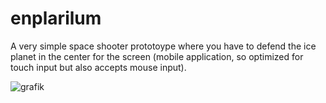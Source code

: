 # enplarilum
A very simple space shooter prototoype where you have to defend the ice planet in the center for the screen (mobile application, so optimized for touch input but also accepts mouse input).

![grafik](https://github.com/user-attachments/assets/0fa70640-d7f7-4fbf-8213-9d1e3845917c)

